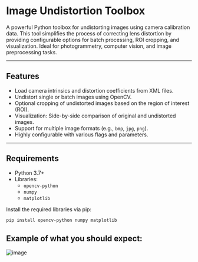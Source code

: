 # Image Undistortion Toolbox

A powerful Python toolbox for undistorting images using camera calibration data. This tool simplifies the process of correcting lens distortion by providing configurable options for batch processing, ROI cropping, and visualization. Ideal for photogrammetry, computer vision, and image preprocessing tasks.

---

## Features

- Load camera intrinsics and distortion coefficients from XML files.
- Undistort single or batch images using OpenCV.
- Optional cropping of undistorted images based on the region of interest (ROI).
- Visualization: Side-by-side comparison of original and undistorted images.
- Support for multiple image formats (e.g., `bmp`, `jpg`, `png`).
- Highly configurable with various flags and parameters.

---

## Requirements

- Python 3.7+
- Libraries:
  - `opencv-python`
  - `numpy`
  - `matplotlib`

Install the required libraries via pip:
```bash
pip install opencv-python numpy matplotlib
```

## Example of what you should expect:
![image](https://github.com/user-attachments/assets/4e55e634-49f7-41ca-a248-e4d542c69adf)
